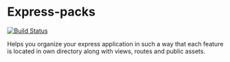 # Express-packs

[![Build Status](https://secure.travis-ci.org/ricallinson/express-packs.png?branch=master)](http://travis-ci.org/ricallinson/express-packs)

Helps you organize your express application in such a way that each feature is located in own directory along with views, routes and public assets.
